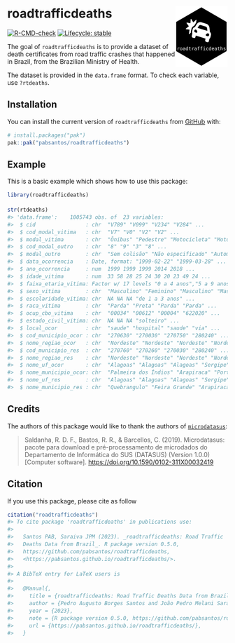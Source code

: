 
<!-- README.md is generated from README.Rmd. Please edit that file -->

# roadtrafficdeaths <a href="https://pabsantos.github.io/roadtrafficdeaths/"><img src="man/figures/logo.png" align="right" height="139" alt="roadtrafficdeaths website" /></a>

<!-- badges: start -->

[![R-CMD-check](https://github.com/pabsantos/roadtrafficdeaths/actions/workflows/R-CMD-check.yaml/badge.svg)](https://github.com/pabsantos/roadtrafficdeaths/actions/workflows/R-CMD-check.yaml)
[![Lifecycle:
stable](https://img.shields.io/badge/lifecycle-stable-brightgreen.svg)](https://lifecycle.r-lib.org/articles/stages.html#stable)
<!-- badges: end -->

The goal of `roadtrafficdeaths` is to provide a dataset of death
certificates from road traffic crashes that happened in Brazil, from the
Brazilian Ministry of Health.

The dataset is provided in the `data.frame` format. To check each
variable, use `?rtdeaths`.

## Installation

You can install the current version of `roadtrafficdeaths` from
[GitHub](https://github.com/) with:

``` r
# install.packages("pak")
pak::pak("pabsantos/roadtrafficdeaths")
```

## Example

This is a basic example which shows how to use this package:

``` r
library(roadtrafficdeaths)

str(rtdeaths)
#> 'data.frame':    1005743 obs. of  23 variables:
#>  $ cid                : chr  "V789" "V099" "V234" "V284" ...
#>  $ cod_modal_vitima   : chr  "V7" "V0" "V2" "V2" ...
#>  $ modal_vitima       : chr  "Ônibus" "Pedestre" "Motocicleta" "Motocicleta" ...
#>  $ cod_modal_outro    : chr  "8" "9" "3" "8" ...
#>  $ modal_outro        : chr  "Sem colisão" "Não especificado" "Automóvel" "Sem colisão" ...
#>  $ data_ocorrencia    : Date, format: "1999-02-22" "1999-03-28" ...
#>  $ ano_ocorrencia     : num  1999 1999 1999 2014 2018 ...
#>  $ idade_vitima       : num  33 58 28 25 24 30 20 23 49 24 ...
#>  $ faixa_etaria_vitima: Factor w/ 17 levels "0 a 4 anos","5 a 9 anos",..: 7 12 6 6 5 7 5 5 10 5 ...
#>  $ sexo_vitima        : chr  "Masculino" "Feminino" "Masculino" "Masculino" ...
#>  $ escolaridade_vitima: chr  NA NA NA "de 1 a 3 anos" ...
#>  $ raca_vitima        : chr  "Parda" "Preta" "Parda" "Parda" ...
#>  $ ocup_cbo_vitima    : chr  "00034" "00612" "00004" "622020" ...
#>  $ estado_civil_vitima: chr  NA NA NA "solteiro" ...
#>  $ local_ocor         : chr  "saude" "hospital" "saude" "via" ...
#>  $ cod_municipio_ocor : chr  "270630" "270030" "270750" "280240" ...
#>  $ nome_regiao_ocor   : chr  "Nordeste" "Nordeste" "Nordeste" "Nordeste" ...
#>  $ cod_municipio_res  : chr  "270760" "270260" "270030" "280240" ...
#>  $ nome_regiao_res    : chr  "Nordeste" "Nordeste" "Nordeste" "Nordeste" ...
#>  $ nome_uf_ocor       : chr  "Alagoas" "Alagoas" "Alagoas" "Sergipe" ...
#>  $ nome_municipio_ocor: chr  "Palmeira dos Índios" "Arapiraca" "Porto Real do Colégio" "Gararu" ...
#>  $ nome_uf_res        : chr  "Alagoas" "Alagoas" "Alagoas" "Sergipe" ...
#>  $ nome_municipio_res : chr  "Quebrangulo" "Feira Grande" "Arapiraca" "Gararu" ...
```

## Credits

The authors of this package would like to thank the authors of
[`microdatasus`](https://github.com/rfsaldanha/microdatasus):

> Saldanha, R. D. F., Bastos, R. R., & Barcellos, C. (2019).
> Microdatasus: pacote para download e pré-processamento de microdados
> do Departamento de Informática do SUS (DATASUS) (Version 1.0.0)
> \[Computer software\]. <https://doi.org/10.1590/0102-311X00032419>

## Citation

If you use this package, please cite as follow

``` r
citation("roadtrafficdeaths")
#> To cite package 'roadtrafficdeaths' in publications use:
#> 
#>   Santos PAB, Saraiva JPM (2023). _roadtrafficdeaths: Road Traffic
#>   Deaths Data from Brazil_. R package version 0.5.0,
#>   https://github.com/pabsantos/roadtrafficdeaths,
#>   <https://pabsantos.github.io/roadtrafficdeaths/>.
#> 
#> A BibTeX entry for LaTeX users is
#> 
#>   @Manual{,
#>     title = {roadtrafficdeaths: Road Traffic Deaths Data from Brazil},
#>     author = {Pedro Augusto Borges Santos and João Pedro Melani Saraiva},
#>     year = {2023},
#>     note = {R package version 0.5.0, https://github.com/pabsantos/roadtrafficdeaths},
#>     url = {https://pabsantos.github.io/roadtrafficdeaths/},
#>   }
```
